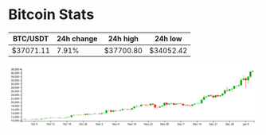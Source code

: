 # Bitcoin Stats

BTC/USDT|24h change|24h high|24h low|
|---|---|---|---|
|$37071.11|7.91%|$37700.80|$34052.42|

<img src="./chart.svg">
